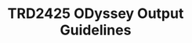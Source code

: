 ---
title: TRD2425 ODyssey Output Guidelines
redirect_to: https://docs.google.com/document/d/1gZnu1D1_TfEBfcgSM-TIXUjnwcLw-R84/edit?usp=sharing&ouid=111377612042842212870&rtpof=true&sd=true
redirect_from: 
  - /ODysseyOutput
  - /odysseyoutput
---